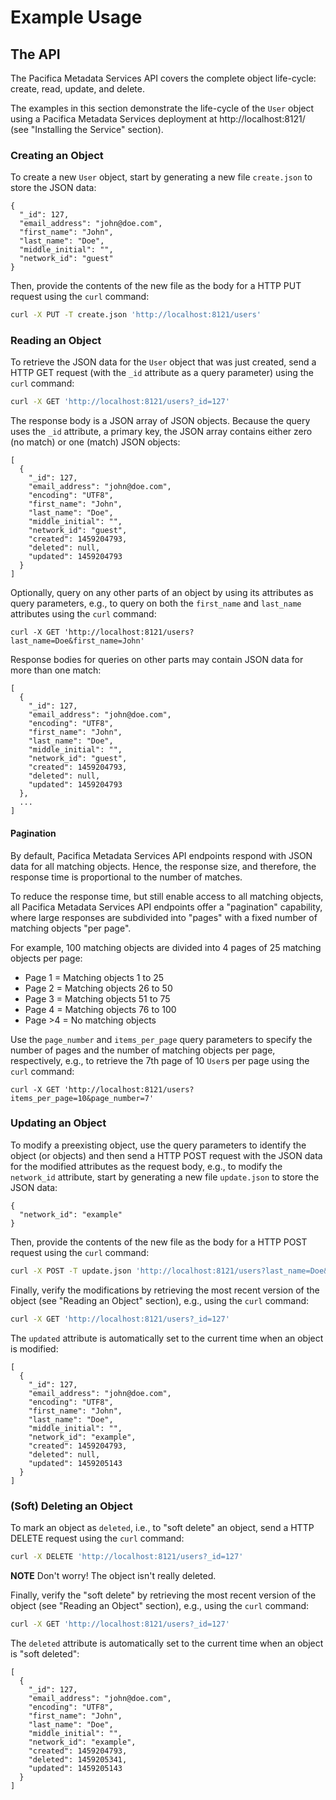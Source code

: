 # Example Usage

## The API

The Pacifica Metadata Services API covers the complete object life-cycle:
create, read, update, and delete.

The examples in this section demonstrate the life-cycle of the `User` object
using a Pacifica Metadata Services deployment at http://localhost:8121/ (see
"Installing the Service" section).

### Creating an Object

To create a new `User` object, start by generating a new file `create.json` to
store the JSON data:

```
{
  "_id": 127,
  "email_address": "john@doe.com",
  "first_name": "John",
  "last_name": "Doe",
  "middle_initial": "",
  "network_id": "guest"
}
```

Then, provide the contents of the new file as the body for a HTTP PUT request
using the `curl` command:

```sh
curl -X PUT -T create.json 'http://localhost:8121/users'
```

### Reading an Object

To retrieve the JSON data for the `User` object that was just created, send a
HTTP GET request (with the `_id` attribute as a query parameter) using the
`curl` command:

```sh
curl -X GET 'http://localhost:8121/users?_id=127'
```

The response body is a JSON array of JSON objects.
Because the query uses the `_id` attribute, a primary key, the JSON array
contains either zero (no match) or one (match) JSON objects:

```
[
  {
    "_id": 127,
    "email_address": "john@doe.com",
    "encoding": "UTF8",
    "first_name": "John",
    "last_name": "Doe",
    "middle_initial": "",
    "network_id": "guest",
    "created": 1459204793,
    "deleted": null,
    "updated": 1459204793
  }
]
```

Optionally, query on any other parts of an object by using its attributes as
query parameters, e.g., to query on both the `first_name` and `last_name`
attributes using the `curl` command:

```
curl -X GET 'http://localhost:8121/users?last_name=Doe&first_name=John'
```

Response bodies for queries on other parts may contain JSON data for more than
one match:

```
[
  {
    "_id": 127,
    "email_address": "john@doe.com",
    "encoding": "UTF8",
    "first_name": "John",
    "last_name": "Doe",
    "middle_initial": "",
    "network_id": "guest",
    "created": 1459204793,
    "deleted": null,
    "updated": 1459204793
  },
  ...
]
```

#### Pagination

By default, Pacifica Metadata Services API endpoints respond with JSON data for
all matching objects.
Hence, the response size, and therefore, the response time is proportional to
the number of matches.

To reduce the response time, but still enable access to all matching objects,
all Pacifica Metadata Services API endpoints offer a "pagination" capability,
where large responses are subdivided into "pages" with a fixed number of
matching objects "per page".

For example, 100 matching objects are divided into 4 pages of 25 matching
objects per page:

* Page 1 = Matching objects 1 to 25
* Page 2 = Matching objects 26 to 50
* Page 3 = Matching objects 51 to 75
* Page 4 = Matching objects 76 to 100
* Page >4 = No matching objects

Use the `page_number` and `items_per_page` query parameters to specify the
number of pages and the number of matching objects per page, respectively, e.g.,
to retrieve the 7th page of 10 `User`s per page using the `curl` command:

```
curl -X GET 'http://localhost:8121/users?items_per_page=10&page_number=7'
```

### Updating an Object

To modify a preexisting object, use the query parameters to identify the object
(or objects) and then send a HTTP POST request with the JSON data for the
modified attributes as the request body, e.g., to modify the `network_id`
attribute, start by generating a new file `update.json` to store the JSON data:

```
{
  "network_id": "example"
}
```

Then, provide the contents of the new file as the body for a HTTP POST request
using the `curl` command:

```sh
curl -X POST -T update.json 'http://localhost:8121/users?last_name=Doe&first_name=John'
```

Finally, verify the modifications by retrieving the most recent version of the
object (see "Reading an Object" section), e.g., using the `curl` command:

```sh
curl -X GET 'http://localhost:8121/users?_id=127'
```

The `updated` attribute is automatically set to the current time when an object
is modified:

```
[
  {
    "_id": 127,
    "email_address": "john@doe.com",
    "encoding": "UTF8",
    "first_name": "John",
    "last_name": "Doe",
    "middle_initial": "",
    "network_id": "example",
    "created": 1459204793,
    "deleted": null,
    "updated": 1459205143
  }
]
```

### (Soft) Deleting an Object

To mark an object as `deleted`, i.e., to "soft delete" an object, send a HTTP
DELETE request using the `curl` command:

```sh
curl -X DELETE 'http://localhost:8121/users?_id=127'
```

**NOTE** Don't worry! The object isn't really deleted.

Finally, verify the "soft delete" by retrieving the most recent version of the
object (see "Reading an Object" section), e.g., using the `curl` command:

```sh
curl -X GET 'http://localhost:8121/users?_id=127'
```

The `deleted` attribute is automatically set to the current time when an object
is "soft deleted":

```
[
  {
    "_id": 127,
    "email_address": "john@doe.com",
    "encoding": "UTF8",
    "first_name": "John",
    "last_name": "Doe",
    "middle_initial": "",
    "network_id": "example",
    "created": 1459204793,
    "deleted": 1459205341,
    "updated": 1459205143
  }
]
```
